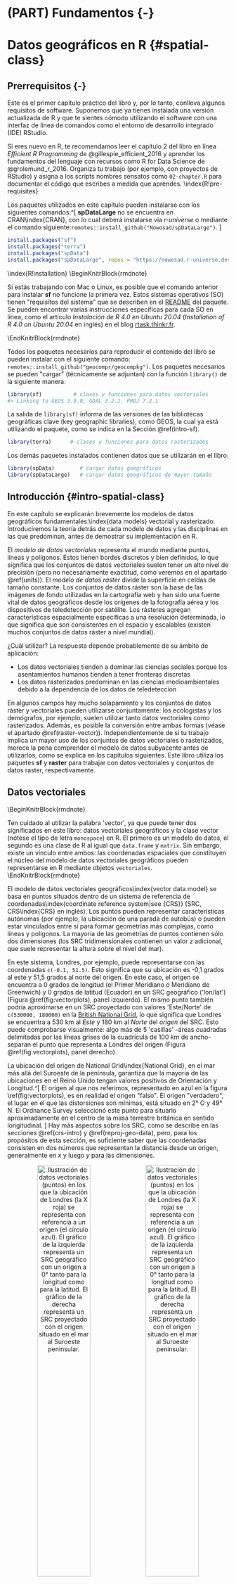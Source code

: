 # (PART) Fundamentos {-}

# Datos geográficos en R {#spatial-class}

## Prerrequisitos {-}

Este es el primer capítulo práctico del libro y, por lo tanto, conlleva algunos requisitos de software. 
Suponemos que ya tienes instalada una versión actualizada de R y que te sientes cómodo utilizando el software con una interfaz de línea de comandos como el entorno de desarrollo integrado (IDE) RStudio.
<!--or VSCode?-->

Si eres nuevo en R, te recomendamos leer el capítulo 2 del libro en línea *Efficient R Programming* de @gillespie_efficient_2016 y aprender los fundamentos del lenguaje con recursos como R for Data Science de @grolemund_r_2016.
Organiza tu trabajo (por ejemplo, con proyectos de RStudio) y asigna a los scripts nombres sensatos como `02-chapter.R` para documentar el código que escribes a medida que aprendes.
\index{R!pre-requisites}

Los paquetes utilizados en este capítulo pueden instalarse con los siguientes comandos:^[
**spDataLarge** no se encuentra en CRAN\index{CRAN}, con lo cual deberá instalarse via *r-universe* o mediante el comando siguiente:`remotes::install_github("Nowosad/spDataLarge")`.
]


```r
install.packages("sf")
install.packages("terra")
install.packages("spData")
install.packages("spDataLarge", repos = "https://nowosad.r-universe.dev")
```

\index{R!installation}
\BeginKnitrBlock{rmdnote}<div class="rmdnote">
Si estás trabajando con Mac o Linux, es posible que el comando anterior para instalar **sf** no funcione la primera vez.
Estos sistemas operativos (SO) tienen "requisitos del sistema" que se describen en el [README](https://github.com/r-spatial/sf) del paquete. 
Se pueden encontrar varias instrucciones específicas para cada SO en línea, como el artículo *Instalación de R 4.0 en Ubuntu 20.04* (*Installation of R 4.0 on Ubuntu 20.04* en inglés) en el blog [rtask.thinkr.fr](https://rtask.thinkr.fr/installation-of-r-4-0-on-ubuntu-20-04-lts-and-tips-for-spatial-packages/).
</div>\EndKnitrBlock{rmdnote}

Todos los paquetes necesarios para reproducir el contenido del libro se pueden instalar con el siguiente comando:
`remotes::install_github("geocompr/geocompkg")`. 
Los paquetes necesarios se pueden "cargar" (técnicamente se adjuntan) con la función `library()` de la siguiente manera:


```r
library(sf)          # clases y funciones para datos vectoriales
#> Linking to GEOS 3.9.0, GDAL 3.2.1, PROJ 7.2.1
```

La salida de `library(sf)` informa de las versiones de las bibliotecas geográficas clave (key geographic libraries), como GEOS, la cual ya está utilizando el paquete, como se indica en la Sección \@ref(intro-sf).


```r
library(terra)      # clases y funciones para datos rasterizados
```

Los demás paquetes instalados contienen datos que se utilizarán en el libro:


```r
library(spData)        # cargar datos geográficos
library(spDataLarge)   # cargar datos geográficos de mayor tamaño
```

## Introducción {#intro-spatial-class}

En este capítulo se explicarán brevemente los modelos de datos geográficos fundamentales:\index{data models} vectorial y rasterizado. 
Introduciremos la teoría detrás de cada modelo de datos y las disciplinas en las que predominan, antes de demostrar su implementación en R.

El *modelo de datos vectoriales* representa el mundo mediante puntos, líneas y polígonos. 
Estos tienen bordes discretos y bien definidos, lo que significa que los conjuntos de datos vectoriales suelen tener un alto nivel de precisión (pero no necesariamente exactitud, como veremos en el apartado \@ref(units)). 
El *modelo de datos ráster* divide la superficie en celdas de tamaño constante. 
Los conjuntos de datos ráster son la base de las imágenes de fondo utilizadas en la cartografía web y han sido una fuente vital de datos geográficos desde los orígenes de la fotografía aérea y los dispositivos de teledetección por satélite. 
Los rásteres agregan características espacialmente específicas a una resolución determinada, lo que significa que son consistentes en el espacio y escalables (existen muchos conjuntos de datos ráster a nivel mundial).

¿Cuál utilizar? 
La respuesta depende probablemente de su ámbito de aplicación:

- Los datos vectoriales tienden a dominar las ciencias sociales porque los asentamientos humanos tienden a tener fronteras discretas
- Los datos rasterizados predominan en las ciencias medioambientales debido a la dependencia de los datos de teledetección

En algunos campos hay mucho solapamiento y los conjuntos de datos ráster y vectoriales pueden utilizarse conjuntamente:
los ecologistas y los demógrafos, por ejemplo, suelen utilizar tanto datos vectoriales como rasterizados. 
Además, es posible la conversión entre ambas formas (véase el apartado \@ref(raster-vector)).
Independientemente de si tu trabajo implica un mayor uso de los conjuntos de datos vectoriales o rasterizados, merece la pena comprender el modelo de datos subyacente antes de utilizarlos, como se explica en los capítulos siguientes. 
Este libro utiliza los paquetes **sf** y **raster** para trabajar con datos vectoriales y conjuntos de datos raster, respectivamente.

## Datos vectoriales

\BeginKnitrBlock{rmdnote}<div class="rmdnote">Ten cuidado al utilizar la palabra 'vector', ya que puede tener dos significados en este libro: 
datos vectoriales geográficos y la clase vector (nótese el tipo de letra `monospace`) en R. 
El primero es un modelo de datos, el segundo es una clase de R al igual que `data.frame` y `matrix`. 
Sin embargo, existe un vínculo entre ambos: las coordenadas espaciales que constituyen el núcleo del modelo de datos vectoriales geográficos pueden representarse en R mediante objetos `vectoriales`.</div>\EndKnitrBlock{rmdnote}

El modelo de datos vectoriales geográficos\index{vector data model} se basa en puntos situados dentro de un sistema de referencia de coordenadas\index{coordinate reference system|see {CRS}} (SRC, CRS\index{CRS} en inglés). 
Los puntos pueden representar características autónomas (por ejemplo, la ubicación de una parada de autobús) o pueden estar vinculados entre sí para formar geometrías más complejas, como líneas y polígonos. 
La mayoría de las geometrías de puntos contienen sólo dos dimensiones (los SRC tridimensionales contienen un valor $z$ adicional, que suele representar la altura sobre el nivel del mar).

En este sistema, Londres, por ejemplo, puede representarse con las coordenadas `c(-0.1, 51.5)`. 
Esto significa que su ubicación es -0,1 grados al este y 51,5 grados al norte del origen. 
En este caso, el origen se encuentra a 0 grados de longitud (el Primer Meridiano o Meridiano de Greenwich) y 0 grados de latitud (Ecuador) en un SRC geográfico ('lon/lat') (Figura \@ref(fig:vectorplots), panel izquierdo). 
El mismo punto también podría aproximarse en un SRC proyectado con valores 'Este/Norte' de `c(530000, 180000)` en la [British National Grid](https://en.wikipedia.org/wiki/Ordnance_Survey_National_Grid), lo que significa que Londres se encuentra a 530 km al *Este* y 180 km al *Norte* del $origen$ del SRC. 
Esto puede comprobarse visualmente: algo más de 5 'casillas' -áreas cuadradas delimitadas por las líneas grises de la cuadrícula de 100 km de ancho- separan el punto que representa a Londres del origen (Figura \@ref(fig:vectorplots), panel derecho).

La ubicación del origen de National Grid\index{National Grid}, en el mar más allá del Suroeste de la península, garantiza que la mayoría de las ubicaciones en el Reino Unido tengan valores positivos de Orientación y Longitud.^[
El origen al que nos referimos, representado en azul en la figura \ref(fig:vectorplots), es en realidad el origen "falso".
El origen "verdadero", el lugar en el que las distorsiones son mínimas, está situado en 2° O y 49° N.
El Ordnance Survey seleccionó este punto para situarlo aproximadamente en el centro de la masa terrestre británica en sentido longitudinal.
]
Hay más aspectos sobre los SRC, como se describe en las secciones \@ref(crs-intro) y \@ref(reproj-geo-data), pero, para los propósitos de esta sección, es suficiente saber que las coordenadas consisten en dos números que representan la distancia desde un origen, generalmente en $x$ y luego $y$ para las dimensiones.




<div class="figure" style="text-align: center">
<img src="figures/vector_lonlat.png" alt="Ilustración de datos vectoriales (puntos) en los que la ubicación de Londres (la X roja) se representa con referencia a un origen (el círculo azul). El gráfico de la izquierda representa un SRC geográfico con un origen a 0° tanto para la longitud como para la latitud. El gráfico de la derecha representa un SRC proyectado con el origen situado en el mar al Suroeste peninsular." width="49%" /><img src="figures/vector_projected.png" alt="Ilustración de datos vectoriales (puntos) en los que la ubicación de Londres (la X roja) se representa con referencia a un origen (el círculo azul). El gráfico de la izquierda representa un SRC geográfico con un origen a 0° tanto para la longitud como para la latitud. El gráfico de la derecha representa un SRC proyectado con el origen situado en el mar al Suroeste peninsular." width="49%" />
<p class="caption">(\#fig:vectorplots)Ilustración de datos vectoriales (puntos) en los que la ubicación de Londres (la X roja) se representa con referencia a un origen (el círculo azul). El gráfico de la izquierda representa un SRC geográfico con un origen a 0° tanto para la longitud como para la latitud. El gráfico de la derecha representa un SRC proyectado con el origen situado en el mar al Suroeste peninsular.</p>
</div>

**sf** es un paquete que proporciona un sistema de clases para datos vectoriales geográficos. 
**sf** no sólo sustituye a **sp**, sino que también proporciona una interfaz de línea de comandos consistente para GEOS\index{GEOS} y GDAL\index{GDAL}, sustituyendo a **rgeos** y **rgdal** (descritos en la Sección \@ref(the-history-of-r-spatial)). 
Esta sección presenta las clases **sf** como preparación para los capítulos siguientes (los capítulos \@ref(geometric-operations y \@ref(read-write) cubren la interfaz de GEOS y GDAL, respectivamente).

### Introducción a Simple Features {#intro-sf}

Simple Features (en ocasiones también llamado Simple feature access (SFA)) es un [estándar abierto](http://portal.opengeospatial.org/files/?artifact_id=25355) desarrollado y respaldado por el Open Geospatial Consortium (OGC), una organización sin ánimo de lucro cuyas actividades volveremos a tratar en un capítulo posterior (en la sección \@ref(file-formats). 
\index{simple features |see {sf}}
Simple Features es un modelo de datos jerárquico que representa una amplia gama de tipos de geometría. 
De los 17 tipos de geometría que soporta la especificación, solo 7 se utilizan en la gran mayoría de las investigaciones geográficas (véase la figura \@ref(fig:sf-ogc)); 
estos tipos de geometría básicos son totalmente compatibles con el paquete de R **sf** [@pebesma_simple_2018].^[
El estándar OGC completo incluye tipos de geometría bastante exóticos, como los tipos "superficie" y "curva", los cuales actualmente tienen una aplicación limitada en las aplicaciones del mundo real.
Los 17 tipos pueden representarse con el paquete **sf**, aunque (a partir del verano de 2018) el trazado solo funciona para el "núcleo 7".
]


<div class="figure" style="text-align: center">
<img src="figures/sf-classes.png" alt="Tipos de Simple Features compatibles con sf." width="60%" />
<p class="caption">(\#fig:sf-ogc)Tipos de Simple Features compatibles con sf.</p>
</div>

**sf** puede representar todos los tipos de geometría vectorial comunes (las clases de datos rasterizados no son soportadas por **sf**): puntos, líneas, polígonos y sus respectivas versiones 'multi' (que agrupan elementos del mismo tipo en una sola función). 
\index{sf}
\index{sf (package)|see {sf}}
**sf** también soporta colecciones geométricas, las cuales pueden contener múltiples tipos de geometrías en un solo objeto. 
**sf** proporciona la misma funcionalidad (y más) que previamente se ofrecía en tres paquetes: **sp** para las clases de datos [@R-sp], **rgdal** para la lectura/escritura de datos a través de una interfaz para GDAL y PROJ [@R-rgdal] y **rgeos** para las operaciones espaciales a través de una interfaz para GEOS [@R-rgeos].
Para reiterar el mensaje del capítulo 1, los paquetes geográficos de R tienen una larga historia de interfaces con librerías de bajo nivel, y **sf** mantiene esta tradición con una interfaz unificada con versiones recientes de la librería GEOS para operaciones geométricas, la librería GDAL para leer y escribir archivos de datos geográficos, y la librería PROJ para representar y transformar sistemas de referencia de coordenadas proyectadas. 
Este es un logro notable que reduce el espacio necesario para 'cambiar de contexto' entre diferentes paquetes y permite el acceso a librerías geográficas de alto rendimiento. 
La documentación sobre **sf** puede encontrarse en su sitio web y en 6 'viñetas', que pueden cargarse de la siguiente manera:


```r
vignette(package = "sf") # ver qué viñetas están disponibles
vignette("sf1")          # introducción al paquete
```



Como se explica en la primera viñeta, los objetos 'Simple Feature' en R se almacenan en un marco de datos, con los datos geográficos ocupando una columna especial, normalmente llamada 'geom' o 'geometry'. 
Utilizaremos el conjunto de datos `world` proporcionado por el paquete **spData**, cargado al principio de este capítulo (véase [nowosad.github.io/spData](https://nowosad.github.io/spData/) para ver una lista de conjuntos de datos cargados por el paquete). 
`world` es un objeto espacial que contiene columnas espaciales y atributos, cuyos nombres son devueltos por la función `names()` (la última columna contiene la información geográfica):


```r
names(world)
#>  [1] "iso_a2"    "name_long" "continent" "region_un" "subregion" "type"     
#>  [7] "area_km2"  "pop"       "lifeExp"   "gdpPercap" "geom"
```

El contenido de la columna `geom` proporciona a los objetos `sf` sus poderes espaciales: `world$geom` es una '[columna lista](https://jennybc.github.io/purrr-tutorial/ls13_list-columns.html)' que contiene todas las coordenadas de los polígonos de cada uno de los países. 
\index{list column}
El paquete **sf** proporciona un método `plot()` para visualizar los datos geográficos: 
el siguiente comando crea la Figura \@ref(fig:world-all).


```r
plot(world)
```

<div class="figure" style="text-align: center">
<img src="02-datos-espaciales_files/figure-html/world-all-1.png" alt="Un gráfico espacial del mundo utilizando el paquete sf, con un panel por cada atributo del conjunto de datos." width="100%" />
<p class="caption">(\#fig:world-all)Un gráfico espacial del mundo utilizando el paquete sf, con un panel por cada atributo del conjunto de datos.</p>
</div>

Observa que en lugar de crear un único mapa, como harían la mayoría de los programas SIG, el comando `plot()` ha creado múltiples mapas, uno para cada variable en los conjuntos de datos de `world`. 
Este procedimiento puede ser útil para explorar la distribución espacial de diferentes variables y se trata más adelante, en la sección \@ref(basic-map).

Poder tratar los objetos espaciales como marcos de datos ordinarios pero con poderes espaciales tiene muchas ventajas, especialmente si ya estás acostumbrado a trabajar con marcos de datos. 
La función `summary()`, por ejemplo, proporciona una útil visión general de las variables dentro del objeto `world`.


```r
summary(world["lifeExp"])
#>     lifeExp                geom    
#>  Min.   :50.6   MULTIPOLYGON :177  
#>  1st Qu.:65.0   epsg:4326    :  0  
#>  Median :72.9   +proj=long...:  0  
#>  Mean   :70.9                      
#>  3rd Qu.:76.8                      
#>  Max.   :83.6                      
#>  NA's   :10
```

Aunque sólo hemos seleccionado una variable para el comando `summary`, éste también emite un informe sobre la geometría.
Esto demuestra el comportamiento "pegajoso" de las columnas con geometrías de los objetos **sf**, lo que significa que los datos geométricos se mantienen a menos que el usuario las elimine deliberadamente, como veremos en la sección \@ref(vector-attribute-manipulation). 
El resultado proporciona un rápido resumen de los datos espaciales y no espaciales contenidos en `world`: la media de la esperanza de vida es de 71 años (oscilando entre menos de 51 y más de 83 años, con una mediana de 73 años) en todos los países.

\BeginKnitrBlock{rmdnote}<div class="rmdnote">
La palabra `MULTIPOLYGON` (Multipolígono en español) en el resultado del sumario anterior se refiere al tipo de geometría de las figuras (países) en el objeto `world`. 
Esta representación es necesaria para países con islas como Indonesia y Grecia. 
Otros tipos de geometría se describen en el apartado \@ref(geometry).</div>\EndKnitrBlock{rmdnote}

Merece la pena profundizar en el comportamiento y el contenido básicos de este objeto Simple feature, que puede considerarse útilmente como un 'marco de datos espaciales' ('Spatial data frame' en inglés).

Los objetos `sf` son fáciles de subdividir. 
El código siguiente muestra sus dos primeras filas y tres columnas. 
El resultado muestra dos diferencias importantes en comparación con un `data.frame` normal: la inclusión de datos geográficos adicionales (`tipo de geometría`, `dimensión`, `bbox` e información SRC - `epsg (SRID)`, `proj4string`), y la presencia de una columna de `geometría`, aquí denominada `geom`:


```r
world_mini = world[1:2, 1:3]
world_mini
#> Simple feature collection with 2 features and 3 fields
#> Geometry type: MULTIPOLYGON
#> Dimension:     XY
#> Bounding box:  xmin: -180 ymin: -18.3 xmax: 180 ymax: -0.95
#> Geodetic CRS:  WGS 84
#> # A tibble: 2 × 4
#>   iso_a2 name_long continent                                                geom
#>   <chr>  <chr>     <chr>                                      <MULTIPOLYGON [°]>
#> 1 FJ     Fiji      Oceania   (((-180 -16.6, -180 -16.5, -180 -16, -180 -16.1, -…
#> 2 TZ     Tanzania  Africa    (((33.9 -0.95, 31.9 -1.03, 30.8 -1.01, 30.4 -1.13,…
```

Todo esto puede parecer bastante complejo, especialmente para un sistema de clases que se supone que es sencillo. 
Sin embargo, hay buenas razones para organizar las cosas de esta manera y utilizar **sf**.

Antes de describir cada tipo de geometría que permite el paquete **sf**, vale la pena dar un paso atrás para entender los bloques de construcción de los objetos `sf`. 
La sección \@ref(sf) muestra cómo los objetos Simple features son marcos de datos, con columnas especiales de geometría.
Estas columnas espaciales suelen llamarse `geom` o `geometry`: `world$geom` se refiere al elemento espacial del objeto `world` descrito previamente. 
Estas columnas de geometría son 'columnas lista' de la clase sfc (véase el apartado \@ref(sfc)). 
A su vez, los objetos `sfc` (Simple Feature geometry list-Column) se componen de uno o varios objetos de la clase `sfg` (Simple Feature Geometries): geometrías simples que se describen en la sección \@ref(sfg).
\index{sf!sfc}
\index{simple feature columns|see {sf!sfc}}

Para entender cómo funcionan los componentes espaciales de simple features, es vital entender las geometrías simples (sfg). 
Por este motivo, en el apartado \@ref(geometry) se tratan todos los tipos de `sfg` actualmente admitidos, antes de pasar a describir cómo pueden representarse en R a partir de objetos `sfg`, los cuales constituyen las bases de los objetos `sfc` y, eventualmente, la totalidad de los objetos `sf`.

\BeginKnitrBlock{rmdnote}<div class="rmdnote">
El fragmento de código anterior utiliza `=` para crear un nuevo objeto llamado `world_mini` en el comando `world_mini = world[1:2, 1:3]`. 
Esto se llama asignación. 
Un comando equivalente para obtener el mismo resultado es `world_mini <- world[1:2, 1:3]`. 
Aunque la 'flecha' es más comúnmente usada, usamos el símbolo `=` porque es ligeramente más rápido de escribir y más fácil de enseñar debido a la compatibilidad con otros lenguajes comúnmente usados como Python y JavaScript. 
Cuál usar es en gran medida una cuestión de preferencia, siempre y cuando seas consistente (paquetes como **styler** pueden ser usados para cambiar el estilo).</div>\EndKnitrBlock{rmdnote}

### ¿Por qué Simple Features?

Simple features es un modelo de datos ampliamente aceptado que subyace en las estructuras de datos de muchas aplicaciones SIG, incluyendo QGIS\index{QGIS} y PostGIS\index{PostGIS}. 
Una de las principales ventajas es que el uso del modelo de datos garantiza la transferencia de tu trabajo a otras configuraciones, por ejemplo, importar desde y exportar hacia otras bases de datos espaciales.
\index{sf!why simple features}

Una pregunta más específica desde la perspectiva de R es "¿por qué utilizar el paquete **sf** cuando **sp** ya está probado y comprobado?" Hay muchas razones (relacionadas con las ventajas del modelo Simple features):

- Lectura y escritura rápida de datos
- Mejora del rendimiento de los gráficos
- Los objetos **sf** pueden ser tratados como marcos de datos en la mayoría de las operaciones
- Las funciones **sf** pueden combinarse mediante el operador `%>%` y funcionan bien con la colección [tidyverse](http://tidyverse.org/) de paquetes R\index{tidyverse}
- Los nombres de las funciones **sf** son relativamente coherentes e intuitivos (todos comienzan por `st_`)


Debido a estas ventajas, algunos paquetes espaciales (como **tmap**, **mapview** y **tidycensus**) han añadido compatibilidades con **sf**. 
Sin embargo, la mayoría de los paquetes tardarán muchos años en hacer la transición y algunos nunca la harán.
Afortunadamente, éstos aún pueden seguir utilizándose en un flujo de trabajo basado en objetos `sf`, convirtiéndolos a la clase `Spatial` utilizada en **sp**:


```r
library(sp)
world_sp = as(world, Class = "Spatial")
# sp functions ...
```

Los objetos espaciales pueden volver a convertirse en `sf` de la misma manera o con `st_as_sf()`:


```r
world_sf = st_as_sf(world_sp)
```

### Elaboración de un mapa básico {#basic-map}

Los mapas básicos pueden crearse en **sf** con `plot()`. 
Por defecto, esto crea un gráfico compuesto de varios paneles (como `spplot()` de **sp**), un sub-gráfico para cada variable del objeto, como se ilustra en el panel de la izquierda en la Figura \@ref(fig:sfplot). 
Se produce una leyenda o "clave" con una paleta de colores continua si el objeto que se va a trazar tiene una sola variable (véase el panel de la derecha). 
Los colores también pueden establecerse con `col =`, aunque esto no creará una paleta continua ni una leyenda.
\index{map making!basic}


```r

plot(world[3:6])
plot(world["pop"])
```

<div class="figure" style="text-align: center">
<img src="02-datos-espaciales_files/figure-html/sfplot-1.png" alt="Gráficos con sf, con múltiples variables (izquierda) y con una única variable (derecha)." width="49%" /><img src="02-datos-espaciales_files/figure-html/sfplot-2.png" alt="Gráficos con sf, con múltiples variables (izquierda) y con una única variable (derecha)." width="49%" />
<p class="caption">(\#fig:sfplot)Gráficos con sf, con múltiples variables (izquierda) y con una única variable (derecha).</p>
</div>

Los gráficos se añaden como capas a las imágenes existentes estableciendo `add = TRUE`.^[
`plot()` aplicado a los objetos **sf** usa `sf:::plot.sf()` en segundo plano.
`plot()` es un método genérico que se comporta de manera diferente dependiendo de la clase de objeto que se está representando. 
] 
Para demostrar esto, y para proporcionar una muestra del contenido cubierto en los capítulos \@ref(attr) y \@ref(spatial-operations) sobre las operaciones de atributos y datos espaciales, el siguiente fragmento de código combina países de Asia:


```r
world_asia = world[world$continent == "Asia", ]
asia = st_union(world_asia)
```

Ahora podemos representar el continente asiático sobre un mapa del mundo. 
Ten en cuenta que el primer gráfico sólo debe tener una variable para que `add = TRUE` funcione. 
Si el primer gráfico tiene una leyenda, debe usarse `reset = FALSE` (el resultado no se muestra):


```r
plot(world["pop"], reset = FALSE)
plot(asia, add = TRUE, col = "red")
```

Añadir capas de esta manera puede servir para verificar la correspondencia geográfica entre capas: la función `plot()` es rápida de ejecutar y requiere pocas líneas de código, pero no crea mapas interactivos con una amplia gama de opciones. 
Para la creación de mapas más avanzados, recomendamos utilizar paquetes de visualización dedicados a ello, como **tmap** (véase el capítulo \@ref(adv-map)).

### Argumentos básicos de plot() {#base-args}

Hay varias formas de modificar los mapas con el método `plot()` de **sf**. 
Dado que **sf** amplía los métodos de representación gráfica básicos de R, los argumentos de `plot()` como `main =` (que especifica el título del mapa) funcionan con los objetos `sf` (véase `?graphics::plot` y `?par`).^[
Nota: Varios argumentos del gráfico son ignorados en los mapas de facetas cuando se representa más de una columna `sf`.
]
\index{base plot|see {map making}}
\index{map making!base plotting}

La figura \@ref(fig:contpop) ilustra esta flexibilidad superponiendo círculos, cuyos diámetros (fijados con `cex =`) representan las poblaciones de los países, en un mapa del mundo. 
Se puede crear una versión no proyectada de esta figura con los siguientes comandos (véanse los ejercicios al final de este capítulo y el script [`02-contplot.R`](https://github.com/Robinlovelace/geocompr/blob/main/code/02-contpop.R) para reproducir la Figura \@ref(fig:contpop)):


```r
plot(world["continent"], reset = FALSE)
cex = sqrt(world$pop) / 10000
world_cents = st_centroid(world, of_largest = TRUE)
plot(st_geometry(world_cents), add = TRUE, cex = cex)
```

<div class="figure" style="text-align: center">
<img src="02-datos-espaciales_files/figure-html/contpop-1.png" alt="Continentes por países (representados por colores) y poblaciones de 2015 (representadas por círculos, con área proporcional a su población)." width="100%" />
<p class="caption">(\#fig:contpop)Continentes por países (representados por colores) y poblaciones de 2015 (representadas por círculos, con área proporcional a su población).</p>
</div>

El código anterior utiliza la función `st_centroid()` para convertir un tipo de geometría (polígonos) en otra (puntos) (véase el capítulo \@ref(geometric-operations)), cuya estética se modifica mediante el argumento `cex`.
\index{bounding box}

El método de graficación de **sf** también tiene argumentos específicos para los datos geográficos. `expandBB`, por ejemplo, puede usarse para representar un objeto sf en su contexto: 
toma un vector numérico de longitud cuatro que expande el contorno del gráfico relativo a cero en el siguiente orden: abajo, izquierda, arriba, derecha. 
Esto se utiliza para dibujar India en el contexto de sus gigantescos vecinos asiáticos, con énfasis en China al este, en el siguiente fragmento de código, que genera la Figura \@ref(fig:china) (véanse los ejercicios más adelante sobre la adición de texto a los gráficos):


```r
india = world[world$name_long == "India", ]
plot(st_geometry(india), expandBB = c(0, 0.2, 0.1, 1), col = "gray", lwd = 3)
plot(world_asia[0], add = TRUE)
```

<div class="figure" style="text-align: center">
<img src="02-datos-espaciales_files/figure-html/china-1.png" alt="India en su contexto, mostrando el resultado del argumento expandBB." width="50%" />
<p class="caption">(\#fig:china)India en su contexto, mostrando el resultado del argumento expandBB.</p>
</div>

Nótese el uso de `[0]` para mantener sólo la columna de geometría y `lwd` para enfatizar India. 
Véase la sección \@ref(other-mapping-packages) para otras técnicas de visualización para representar distintos tipos de geometrías, el tema de la siguiente sección.

### Tipos de geometrías {#geometry}

Las geometrías son los componentes básicos de Simple features. 
Simple features en R pueden adoptar uno de los 17 tipos de geometría compatibles con el paquete **sf**. 
\index{geometry types|see {sf!geometry types}}
\index{sf!geometry types}
En este capítulo nos centraremos en los siete tipos más utilizados: `PUNTO`, `LÍNEA`, `POLÍGONO`, `MULTIPUNTO`, `MULTILÍNEA`, `MULTIPOLÍGONO` y `COLECCIÓN GEOMÉTRICA`. 
Encontrarás la lista completa de tipos disponibles en el [manual de PostGIS](http://postgis.net/docs/using_postgis_dbmanagement.html).

Por lo general, la codificación estándar para Simple features es la binaria conocida (well-known binary en inglés (WKB)) o el texto conocido (well-known text en inglés (WKT)). 
\index{well-known text}
\index{WKT|see {well-known text}}
\index{well-known binary}
Las representaciones de WKB suelen ser cadenas hexadecimales fácilmente legibles para los ordenadores. 
Por ello, los SIG y las bases de datos espaciales utilizan WKB para transferir y almacenar objetos geométricos. 
WKT, por otra parte, es una descripción de texto legible para el ser humano de Simple features. 
Ambos formatos son intercambiables, y si debemos presentar uno, naturalmente elegiremos la representación WKT.

Las bases de cada tipo de geometría son los puntos. 
Un punto es simplemente una coordenada en el espacio 2D, 3D o 4D (véase `vignette("sf1")` para más información) así como (véase el panel izquierdo de la figura \@ref(fig:sfcs)):
\index{sf!point}

- `POINT (5 2)`

\index{sf!linestring}
Una cadena de líneas es una secuencia de puntos con una línea recta que los une, por ejemplo (véase el panel central de la figura \@ref(fig:sfcs)):

- `LINESTRING (1 5, 4 4, 4 1, 2 2, 3 2)`

Un polígono es una secuencia de puntos que forman un anillo cerrado y sin intersecciones. 
Cerrado significa que el primer y el último punto de un polígono tienen las mismas coordenadas (véase el panel derecho de la figura \@ref(fig:sfcs)).[
Por definición, un polígono tiene un límite exterior (anillo exterior) y puede tener cero o más límites interiores (anillos interiores), también conocidos como agujeros.
Un polígono con agujeros serían, por ejemplo, `POLYGON ((1 5, 2 2, 4 1, 4 4, 1 5), (2 4, 3 4, 3 3, 2 3, 2 4))`
]
\index{sf!hole}

- Polígono cerrado: `POLYGON ((1 5, 2 2, 4 1, 4 4, 1 5))`

<div class="figure" style="text-align: center">
<img src="02-datos-espaciales_files/figure-html/sfcs-1.png" alt="Ilustración de geometrías de puntos, líneas y polígonos." width="100%" />
<p class="caption">(\#fig:sfcs)Ilustración de geometrías de puntos, líneas y polígonos.</p>
</div>



Hasta ahora hemos creado geometrías con una sola entidad geométrica por objeto. 
Sin embargo, **sf** también permite la existencia de múltiples geometrías dentro de un único elemento (de ahí el término "colección de geometrías") utilizando la versión "multi" de cada tipo de geometría:
\index{sf!multi features}

- Multipunto: `MULTIPOINT (5 2, 1 3, 3 4, 3 2)`
- Multilínea: `MULTILINESTRING ((1 5, 4 4, 4 1, 2 2, 3 2), (1 2, 2 4))`
- Multipolígono: `MULTIPOLYGON (((1 5, 2 2, 4 1, 4 4, 1 5), (0 2, 1 2, 1 3, 0 3, 0 2)))`

<div class="figure" style="text-align: center">
<img src="02-datos-espaciales_files/figure-html/multis-1.png" alt="Illustration of multi* geometries." width="100%" />
<p class="caption">(\#fig:multis)Illustration of multi* geometries.</p>
</div>

Por último, una colección de geometrías puede contener cualquier combinación de geometrías, incluidos (multi)puntos y cadenas de líneas (véase la figura \@ref(fig:geomcollection)):
\index{sf!geometry collection}

- Colección de geometrías: `GEOMETRYCOLLECTION (MULTIPOINT (5 2, 1 3, 3 4, 3 2), LINESTRING (1 5, 4 4, 4 1, 2 2, 3 2))`

<div class="figure" style="text-align: center">
<img src="02-datos-espaciales_files/figure-html/geomcollection-1.png" alt="Ilustración de una colección de geometrías." width="33%" />
<p class="caption">(\#fig:geomcollection)Ilustración de una colección de geometrías.</p>
</div>

### Geometrías de Simple features (sfg) {#sfg}

La clase `sfg` (Simple feature geometry en inglés) representa los diferentes tipos de geometrías de Simple features en R: punto, línea, polígono (y sus equivalentes 'multi', como multipuntos) o colección de geometrías.
\index{simple feature geometries|see {sf!sfg}}

Por lo general, te ahorras la tediosa tarea de crear geometrías por tu cuenta, ya que puedes simplemente importar un archivo espacial ya existente. 
Sin embargo, existe un conjunto de funciones para crear objetos `sfg` desde cero si es necesario. 
Los nombres de estas funciones son sencillos y coherentes, ya que todas comienzan con el prefijo `st_` y terminan con el nombre del tipo de geometría en minúsculas:


- Punto: `st_point()`
- Línea: `st_linestring()`
- Polígono: `st_polygon()`
- Multipunto: `st_multipoint()`
- Multilínea: `st_multilinestring()`
- Multipolígono: `st_multipolygon()`
- Colección geométrica: `st_geometrycollection()`

Los objetos `sfg` pueden crearse a partir de tres tipos de datos básicos de R:

1. Un vector numérico: un solo punto
2. Una matriz: un conjunto de puntos, donde cada fila representa un punto, un multipunto o una línea
3. Una lista: una colección de objetos como matrices, multilíneas o colecciones de geometrías

La función `st_point()` crea puntos únicos a partir de vectores numéricos:


```r
st_point(c(5, 2))                 # XY point
#> POINT (5 2)
st_point(c(5, 2, 3))              # XYZ point
#> POINT Z (5 2 3)
st_point(c(5, 2, 1), dim = "XYM") # XYM point
#> POINT M (5 2 1)
st_point(c(5, 2, 3, 1))           # XYZM point
#> POINT ZM (5 2 3 1)
```

Los resultados muestran que los tipos de punto XY (coordenadas 2D), XYZ (coordenadas 3D) y XYZM (3D con una variable adicional, normalmente la precisión de la medición) se crean a partir de vectores de longitud 2, 3 y 4, respectivamente.
El tipo XYM debe especificarse mediante el argumento `dim` (que es la abreviatura de dimensión).

Por el contrario, utiliza matrices en el caso de los objetos multipunto (`st_multipoint()`) y en líneas (`st_linestring()`):


```r
# la función rbind simplifica la creación de matrices
## MULTIPUNTO
multipoint_matrix = rbind(c(5, 2), c(1, 3), c(3, 4), c(3, 2))
st_multipoint(multipoint_matrix)
#> MULTIPOINT ((5 2), (1 3), (3 4), (3 2))
## LÍNEA
linestring_matrix = rbind(c(1, 5), c(4, 4), c(4, 1), c(2, 2), c(3, 2))
st_linestring(linestring_matrix)
#> LINESTRING (1 5, 4 4, 4 1, 2 2, 3 2)
```

Por último, utiliza listas para la creación de multilíneas, (multi)polígonos y colecciones de geometrías:


```r
## POLÍGONO
polygon_list = list(rbind(c(1, 5), c(2, 2), c(4, 1), c(4, 4), c(1, 5)))
st_polygon(polygon_list)
#> POLYGON ((1 5, 2 2, 4 1, 4 4, 1 5))
```


```r
## POLÍGONO no cerrado
polygon_border = rbind(c(1, 5), c(2, 2), c(4, 1), c(4, 4), c(1, 5))
polygon_hole = rbind(c(2, 4), c(3, 4), c(3, 3), c(2, 3), c(2, 4))
polygon_with_hole_list = list(polygon_border, polygon_hole)
st_polygon(polygon_with_hole_list)
#> POLYGON ((1 5, 2 2, 4 1, 4 4, 1 5), (2 4, 3 4, 3 3, 2 3, 2 4))
```


```r
## MULTILÍNEA
multilinestring_list = list(rbind(c(1, 5), c(4, 4), c(4, 1), c(2, 2), c(3, 2)), 
                            rbind(c(1, 2), c(2, 4)))
st_multilinestring((multilinestring_list))
#> MULTILINESTRING ((1 5, 4 4, 4 1, 2 2, 3 2), (1 2, 2 4))
```


```r
## MULTIPOLÍGONO
multipolygon_list = list(list(rbind(c(1, 5), c(2, 2), c(4, 1), c(4, 4), c(1, 5))),
                         list(rbind(c(0, 2), c(1, 2), c(1, 3), c(0, 3), c(0, 2))))
st_multipolygon(multipolygon_list)
#> MULTIPOLYGON (((1 5, 2 2, 4 1, 4 4, 1 5)), ((0 2, 1 2, 1 3, 0 3, 0 2)))
```


```r
## COLECCIÓN GEOMÉTRICA
gemetrycollection_list = list(st_multipoint(multipoint_matrix),
                              st_linestring(linestring_matrix))
st_geometrycollection(gemetrycollection_list)
#> GEOMETRYCOLLECTION (MULTIPOINT (5 2, 1 3, 3 4, 3 2),
#>   LINESTRING (1 5, 4 4, 4 1, 2 2, 3 2))
```

### Columnas de simple features (sfc) {#sfc}

Un objeto `sfg` contiene una sola geometría de Simple feature. 
Una columna de simple feature (Simple feature column en inglés (`sfc`)) es una lista de objetos `sfg`, que además puede contener información sobre el sistema de referencia de coordenadas en uso. 
Por ejemplo, para combinar dos objetos simple feature en un objeto con dos elementos, podemos utilizar la función `st_sfc()`. 
\index{sf!simple feature columns (sfc)}
Esto es importante puesto que `sfc` representa la columna de geometría en los marcos de datos **sf**:


```r
# PUNTO sfc 
point1 = st_point(c(5, 2))
point2 = st_point(c(1, 3))
points_sfc = st_sfc(point1, point2)
points_sfc
#> Geometry set for 2 features 
#> Geometry type: POINT
#> Dimension:     XY
#> Bounding box:  xmin: 1 ymin: 2 xmax: 5 ymax: 3
#> CRS:           NA
#> POINT (5 2)
#> POINT (1 3)
```

En la mayoría de los casos, un objeto `sfc` contiene objetos del mismo tipo de geometría. 
Por lo tanto, cuando convirtamos objetos `sfg` de tipo polígono en una columna de `sfg`, acabaríamos también con un objeto `sfc` de tipo polígono, lo cual puede verificarse con `st_geometry_type()`. 
Igualmente, una columna de geometría de multilíneas resultaría en un objeto `sfc` de tipo multilíneas:


```r
# POLÍGONO sfc 
polygon_list1 = list(rbind(c(1, 5), c(2, 2), c(4, 1), c(4, 4), c(1, 5)))
polygon1 = st_polygon(polygon_list1)
polygon_list2 = list(rbind(c(0, 2), c(1, 2), c(1, 3), c(0, 3), c(0, 2)))
polygon2 = st_polygon(polygon_list2)
polygon_sfc = st_sfc(polygon1, polygon2)
st_geometry_type(polygon_sfc)
#> [1] POLYGON POLYGON
#> 18 Levels: GEOMETRY POINT LINESTRING POLYGON MULTIPOINT ... TRIANGLE
```


```r
# MULTILÍNEA sfc 
multilinestring_list1 = list(rbind(c(1, 5), c(4, 4), c(4, 1), c(2, 2), c(3, 2)), 
                            rbind(c(1, 2), c(2, 4)))
multilinestring1 = st_multilinestring((multilinestring_list1))
multilinestring_list2 = list(rbind(c(2, 9), c(7, 9), c(5, 6), c(4, 7), c(2, 7)), 
                            rbind(c(1, 7), c(3, 8)))
multilinestring2 = st_multilinestring((multilinestring_list2))
multilinestring_sfc = st_sfc(multilinestring1, multilinestring2)
st_geometry_type(multilinestring_sfc)
#> [1] MULTILINESTRING MULTILINESTRING
#> 18 Levels: GEOMETRY POINT LINESTRING POLYGON MULTIPOINT ... TRIANGLE
```

También es posible crear un objeto `sfc` a partir de objetos `sfg` con diferentes tipos de geometrías:


```r
# GEOMETRÍA sfc 
point_multilinestring_sfc = st_sfc(point1, multilinestring1)
st_geometry_type(point_multilinestring_sfc)
#> [1] POINT           MULTILINESTRING
#> 18 Levels: GEOMETRY POINT LINESTRING POLYGON MULTIPOINT ... TRIANGLE
```

Como se ha mencionado anteriormente, los objetos `sfc` pueden almacenar adicionalmente información sobre los sistemas de referencia de coordenadas (SRC). 
Para especificar un determinado SRC, podemos utilizar los atributos `epsg (SRID)` o `proj4string` de un objeto `sfc`. 
El valor por defecto de `epsg (SRID)` y `proj4string` es `NA` (No disponible o *Not Available* en inglés), como se puede comprobar con `st_crs()`:


```r
st_crs(points_sfc)
#> Coordinate Reference System: NA
```

Todas las geometrías de un objeto `sfc` deben tener el mismo SRC. 
Podemos añadir el sistema de referencia de coordenadas como argumento `crs` de `st_sfc()`. 
Este argumento acepta un número entero con el código `epsg` como `4326`, el cual añade automáticamente el ‘proj4string’ (véase la sección \@ref(crs-intro)):


```r
# definición EPSG 
points_sfc_wgs = st_sfc(point1, point2, crs = 4326)
st_crs(points_sfc_wgs)
#> Coordinate Reference System:
#>   User input: EPSG:4326 
#>   wkt:
#> GEOGCRS["WGS 84",
#>     DATUM["World Geodetic System 1984",
#>         ELLIPSOID["WGS 84",6378137,298.257223563,
#>             LENGTHUNIT["metre",1]]],
#>     PRIMEM["Greenwich",0,
#>         ANGLEUNIT["degree",0.0174532925199433]],
#>     CS[ellipsoidal,2],
#>         AXIS["geodetic latitude (Lat)",north,
#>             ORDER[1],
#>             ANGLEUNIT["degree",0.0174532925199433]],
#>         AXIS["geodetic longitude (Lon)",east,
#>             ORDER[2],
#>             ANGLEUNIT["degree",0.0174532925199433]],
#>     USAGE[
#>         SCOPE["Horizontal component of 3D system."],
#>         AREA["World."],
#>         BBOX[-90,-180,90,180]],
#>     ID["EPSG",4326]]
```

También acepta un proj4string sin procesar (el resultado no se muestra):


```r
# definición PROJ4STRING 
st_sfc(point1, point2, crs = "+proj=longlat +datum=WGS84 +no_defs")
```

\BeginKnitrBlock{rmdnote}<div class="rmdnote">A veces `st_crs()` devolverá un `proj4string` pero no un código `epsg`. 
Esto se debe a que no existe un método general para convertir de `proj4string` a `epsg` (véase el capítulo \@ref(reproj-geo-data)).</div>\EndKnitrBlock{rmdnote}

### La clase sf {#sf}

Los apartados  \@ref(geometry) a \@ref(sfc) tratan de objetos puramente geométricos, 'sf geometry' y 'sf column' respectivamente. 
Estos son bloques de construcción geográficos de datos vectoriales geográficos representados como simple features. 
El último bloque de construcción son los atributos no geográficos, los cuales representan el nombre de la función u otros atributos como los valores medidos, los grupos y otras cosas.
\index{sf!class}

Para ilustrar los atributos, representaremos una temperatura de 25°C en Londres el 21 de junio de 2017. 
Este ejemplo contiene una geometría (las coordenadas), y tres atributos con tres clases diferentes (nombre del lugar, temperatura y fecha).^[
Otros atributos pueden incluir una categoría de localidad (ciudad o pueblo), o una observación si la medición se realizó con una estación automática.
]
Los objetos de clase `sf` representan esos datos combinando los atributos (`data.frame`) con la columna de geometrías simple (`sfc`). 
Éstos son creados con `st_sf()` como se ilustra a continuación, lo cual crea el ejemplo de Londres descrito anteriormente:


```r
lnd_point = st_point(c(0.1, 51.5))                 # objeto sfg 
lnd_geom = st_sfc(lnd_point, crs = 4326)           # objeto sfc 
lnd_attrib = data.frame(                           # objeto data.frame 
  name = "London",
  temperature = 25,
  date = as.Date("2017-06-21")
  )
lnd_sf = st_sf(lnd_attrib, geometry = lnd_geom)    # objeto sf 
```

¿Qué ha pasado? En primer lugar, las coordenadas se utilizaron para crear la geometría simple feature (`sfg`). 
En segundo lugar, la geometría se convirtió en una columna de geometrías simple feature (`sfc`), con un SRC. 
En tercer lugar, los atributos se almacenaron en un `data.frame`, que se combinó con el objeto `sfc` con `st_sf()`. 
Esto da como resultado un objeto `sf`, como se demuestra a continuación (se omiten algunos resultados):


```r
lnd_sf
#> Simple feature collection with 1 features and 3 fields
#> ...
#>     name temperature       date         geometry
#> 1 London          25 2017-06-21 POINT (0.1 51.5)
```


```r
class(lnd_sf)
#> [1] "sf"         "data.frame"
```

El resultado muestra que los objetos `sf` tienen en realidad dos clases, `sf` y `data.frame`. 
`sf` son simplemente marcos de datos (tablas cuadradas), pero con atributos espaciales almacenados en una columna con forma de lista, normalmente llamada `geometría`, como se describe en el apartado \@ref(intro-sf). 
Esta dualidad es fundamental para el concepto de simple features: 
la mayoría de las veces, un `sf` puede tratarse y comportarse como un `data.frame`. 
Simple features son, en esencia, marcos de datos con una extensión espacial.



## Datos rasterizados

El modelo de datos espaciales rasterizados representa el mundo con la cuadrícula continua de celdas (a menudo también llamadas píxeles; \@ref(fig:raster-intro-plot):A). 
Este modelo de datos suele referirse a las llamadas cuadrículas regulares, en las que cada celda tiene el mismo tamaño constante, y en este libro nos centraremos únicamente en las cuadrículas regulares. 
Sin embargo, existen otros tipos de cuadrículas, como las cuadrículas rotadas, cizalladas, rectilíneas y curvilíneas (véase el capítulo 1 de @pebesma_spatial_2022 o el capítulo 2 de @tennekes_elegant_2022)).

El modelo de datos ráster suele consistir en una cabecera ráster\index{raster!header}
y una matriz (con filas y columnas) que representa celdas igualmente espaciadas (a menudo también llamadas píxeles; Figura \@ref(fig:raster-intro-plot):A).^[
Dependiendo del formato de archivo, la cabecera forma parte del propio archivo de datos de la imagen, por ejemplo, GeoTIFF, o se almacena en una cabecera adicional o en un archivo mundial, por ejemplo, los formatos de cuadrícula ASCII. 
También existe el formato ráster binario sin cabecera (plano) que debería facilitar la importación en varios programas de software.
]
La cabecera ráster\index{raster!header} define el sistema de referencia de coordenadas, la extensión y el origen. 
\index{raster}
\index{raster data model}
El origen (o punto de partida) suele ser la coordenada de la esquina inferior izquierda de la matriz (el paquete **terra**, sin embargo, utiliza la esquina superior izquierda, por defecto (Figura \@ref(fig:raster-intro-plot):B)).
La cabecera define la extensión mediante el número de columnas, el número de filas y la resolución del tamaño de las celdas.
Por lo tanto, partiendo del origen, podemos acceder fácilmente a cada celda y modificarla utilizando su ID (Figura \@ref(fig:raster-intro-plot):B) o especificando explícitamente las filas y las columnas. 
Esta representación matricial evita almacenar explícitamente las coordenadas de los cuatro puntos de las esquinas (de hecho, sólo almacena una coordenada, el origen) de cada celda, como ocurriría con los polígonos vectoriales rectangulares.
Esto y el álgebra de mapas (apartado \ref(map-algebra)) hacen que el procesamiento de rásters sea mucho más eficiente y rápido que el de datos vectoriales. 
Sin embargo, a diferencia de los datos vectoriales, la celda de una capa ráster sólo puede contener un único valor. El valor puede ser numérico o categórico (Figura \@ref(fig:raster-intro-plot):C).

<div class="figure" style="text-align: center">
<img src="02-datos-espaciales_files/figure-html/raster-intro-plot-1.png" alt="Tipos de datos ráster: (A) IDs de celdas, (B) valores de celdas, (C) un mapa raster coloreado." width="100%" />
<p class="caption">(\#fig:raster-intro-plot)Tipos de datos ráster: (A) IDs de celdas, (B) valores de celdas, (C) un mapa raster coloreado.</p>
</div>

Los mapas ráster suelen representar fenómenos continuos como la elevación, la temperatura, la densidad de población o los datos espectrales (Figura \@ref(fig:raster-intro-plot2)). 
Por supuesto, también podemos representar características discretas, como las clases de suelo o de cobertura del suelo, con la ayuda de un modelo de datos raster (Figura \@ref(fig:raster-intro-plot2)). 
En consecuencia, los límites discretos de estas características se difuminan y, dependiendo de la tarea espacial, podría ser más adecuada una representación vectorial.

<div class="figure" style="text-align: center">
<img src="02-datos-espaciales_files/figure-html/raster-intro-plot2-1.png" alt="Ejemplos de rásters continuos y categóricos." width="100%" />
<p class="caption">(\#fig:raster-intro-plot2)Ejemplos de rásters continuos y categóricos.</p>
</div>

### Paquetes de R para el manejo de datos rasterizados

<!--jn:toDo - update:-->
<!-- one intro paragraph about terra + stars -->
<!-- maybe also add comparison table -->



### Introducción a terra

El paquete **terra** soporta objetos raster en R. 
Proporciona un amplio conjunto de funciones para crear, leer, exportar, manipular y procesar conjuntos de datos raster.
Aparte de la manipulación general de datos ráster, **terra** proporciona muchas funciones de bajo nivel que pueden constituir la base para desarrollar una funcionalidad ráster más avanzada. 
\index{terra (package)|see {terra}}
**terra** también permite trabajar con grandes conjuntos de datos ráster que son demasiado grandes para caber en una memoria principal. 
En este caso, **terra** ofrece la posibilidad de dividir el raster en fragmentos más pequeños, y los procesa iterativamente en lugar de cargar todo el archivo raster en la RAM.

Para ilustrar los conceptos de **terra**, utilizaremos los conjuntos de datos de **spDataLarge**. 
Se trata de unos cuantos objetos ráster y un objeto vectorial que cubren una zona del Parque Nacional de Zion (Utah, EE.UU.). 
Por ejemplo, `srtm.tif` es un modelo digital de elevación de esta zona (para más detalles, véase su documentación con `?srtm`). 
En primer lugar, vamos a crear un objeto `SpatRaster` llamado `my_rast`:


```r
raster_filepath = system.file("raster/srtm.tif", package = "spDataLarge")
my_rast = rast(raster_filepath)
```

Al escribir el nombre del raster en la consola, el resultado será la cabecera del raster (dimensiones, resolución, extensión, SRC) y alguna información adicional (clase, fuente de datos, resumen de los valores del ráster):


```r
my_rast
#> class       : SpatRaster 
#> dimensions  : 457, 465, 1  (nrow, ncol, nlyr)
#> resolution  : 0.000833, 0.000833  (x, y)
#> extent      : -113, -113, 37.1, 37.5  (xmin, xmax, ymin, ymax)
#> coord. ref. : +proj=longlat +datum=WGS84 +no_defs 
#> source      : srtm.tif 
#> name        : srtm 
#> min value   : 1024 
#> max value   : 2892
```

Las funciones dedicadas informan de cada componente: `dim(my_rast)` retorna el número de filas, columnas y capas; `ncell()` el número de celdas (píxeles); `res()` la resolución espacial; `ext()` su extensión espacial; y `crs()` su sistema de referencia de coordenadas (la reproyección raster se trata en la Sección \@ref(reprojecting-raster-geometries)). 
`inMemory()` informa de si los datos raster están almacenados en memoria o en disco.

`help("terra-package")` retorna una lista completa de todas las funciones disponibles de **terra**


### Elaboración de mapas básicos {#basic-map-raster}

Al igual que el paquete **sf**, **terra** también proporciona métodos `plot()` para sus propias clases.
\index{map making!basic raster}


```r
plot(my_rast)
```

<div class="figure" style="text-align: center">
<img src="02-datos-espaciales_files/figure-html/basic-new-raster-plot-1.png" alt="Gráfico raster básico." width="100%" />
<p class="caption">(\#fig:basic-new-raster-plot)Gráfico raster básico.</p>
</div>

Existen otros enfoques para representar datos ráster en R que quedan fuera del alcance de esta sección, por ejemplo:

- paquetes como **tmap** para crear mapas estáticos e interactivos de objetos raster y vectoriales (véase el capítulo \@ref(adv-map))
- funciones, por ejemplo `levelplot()` del paquete **rasterVis**, para crear facetas, una técnica común para visualizar el cambio en el tiempo


### Clases ráster {#raster-classes}

La clase `SpatRaster` representa un objeto raster en **terra**. 
La forma más fácil de crear un objeto raster en R es leer un archivo raster desde el disco o desde un servidor (Sección \@ref(raster-data-1)).
\index{raster!class}


```r
single_raster_file = system.file("raster/srtm.tif", package = "spDataLarge")
single_rast = rast(raster_filepath)
```

El paquete **terra** soporta numerosos controles con la ayuda de la librería GDAL. 
Los rásters de los archivos no suelen ser leídos en su totalidad en la memoria RAM, a excepción de su cabecera y un puntero al propio archivo.

Los rásters también pueden crearse desde cero utilizando la misma función `rast()`. 
Esto se ilustra en el siguiente fragmento de código, que da como resultado un nuevo objeto `SpatRaster`. 
El raster resultante consta de 36 celdas (6 columnas y 6 filas especificadas por `nrows` y `ncols`) centradas alrededor del Primer Meridiano y el Ecuador (ver parámetros `xmin`, `xmax`, `ymin` y `ymax`). 
El SRC por defecto de los objetos ráster es WGS84, pero puede cambiarse con el argumento `crs`. 
Esto significa que la unidad de la resolución está en grados, que fijamos en 0,5 (`resolución`). 
Los valores (`vals`) se asignan a cada celda: 1 a la celda 1, 2 a la celda 2, y así sucesivamente. 
Recuerda: `rast()` rellena las celdas por filas (a diferencia de `matrix()`) empezando por la esquina superior izquierda, lo que significa que la fila superior contiene los valores del 1 al 6, la segunda del 7 al 12, etc.


```r
new_raster = rast(nrows = 6, ncols = 6, resolution = 0.5, 
                  xmin = -1.5, xmax = 1.5, ymin = -1.5, ymax = 1.5,
                  vals = 1:36)
```

Para otras formas de crear objetos ráster, véase `?rast`.

La clase `SpatRaster` también maneja múltiples capas, que suelen corresponder a un único archivo de satélite multiespectral o a una serie temporal de rásters.


```r
multi_raster_file = system.file("raster/landsat.tif", package = "spDataLarge")
multi_rast = rast(multi_raster_file)
```


```r
multi_rast
#> class       : SpatRaster 
#> dimensions  : 1428, 1128, 4  (nrow, ncol, nlyr)
#> resolution  : 30, 30  (x, y)
#> extent      : 301905, 335745, 4111245, 4154085  (xmin, xmax, ymin, ymax)
#> coord. ref. : +proj=utm +zone=12 +datum=WGS84 +units=m +no_defs 
#> source      : landsat.tif 
#> names       : lan_1, lan_2, lan_3, lan_4 
#> min values  :  7550,  6404,  5678,  5252 
#> max values  : 19071, 22051, 25780, 31961
```

`nlyr()` recupera el número de capas almacenadas en un objeto 'SpatRaster':


```r
nlyr(multi_rast)
#> [1] 4
```

<!--jn:toDo-->
<!-- what else can be add here? -->
<!-- pointers? reading from urls? -->
<!-- combining or subseting layers? -->

## Sistemas de referencia de coordenadas {#crs-intro}

\index{CRS!introduction}

Los tipos de datos espaciales vectoriales y ráster comparten conceptos intrínsecos a los datos espaciales. 
Quizás el más fundamental sea el Sistema de Referencia de Coordenadas (SRC), que define cómo se relacionan los elementos espaciales de los datos con la superficie de la Tierra (u otros cuerpos). 
Los SRC son geográficos o proyectados, tal y como se ha introducido al principio de este capítulo (véase la figura \@ref(fig:vectorplots)). 
En esta sección se explicará cada tipo, sentando las bases para la Sección \@ref(reproj-geo-data) sobre transformaciones de SRC.

### Sistemas de coordenadas geográficas

\index{CRS!geographic}
Los sistemas de coordenadas geográficas identifican cualquier ubicación en la superficie de la Tierra mediante dos valores: la longitud y la latitud (véase el panel izquierdo de la figura \@ref(fig:vector-crs) y \@ref(fig:raster-crs)).
La *longitud* es la ubicación en la dirección Este-Oeste en distancia angular desde el plano del Primer Meridiano (también conocido como Meridiano de Greenwich). 
La *latitud* es la distancia angular al Norte o al Sur del plano ecuatorial. 
Por tanto, las distancias en los SRC geográficos no se miden en metros. 
Esto tiene importantes consecuencias, como se demuestra en la sección \@ref(reproj-geo-data).

La superficie de la Tierra en los sistemas de coordenadas geográficas se representa mediante una superficie esférica o elipsoidal. 
Los modelos esféricos suponen que la Tierra es una esfera perfecta de un radio determinado; tienen la ventaja de la simplicidad pero, al mismo tiempo, son inexactos: ¡la Tierra no es una esfera! 
Los modelos elipsoidales se definen mediante dos parámetros: el radio ecuatorial y el radio polar. 
Éstos son adecuados porque la Tierra está comprimida: el radio ecuatorial es unos 11,5 km más largo que el radio polar [@maling_coordinate_1992].^[

El grado de compresión se suele denominar *aplanamiento*, definido en función del radio ecuatorial ($a$) y el radio polar ($b$) de la siguiente manera $f = (a - b) / a$. También se pueden utilizar los términos *elipticidad* y *compresión*.
Debido a que $f$ es un valor bastante pequeño, los modelos de elipsoides digitales utilizan el "aplanamiento inverso" ($rf = 1/f$) para definir la compresión de la Tierra.
Los valores de $a$ y $rf$ en varios modelos elipsoidales pueden verse ejecutando `sf_proj_info(type = "ellps")`.
]

<!--jn:toDo-->
<!-- consider adding a new graphic with ellipsoid (left panel) -->
<!-- and two datums on an ellipsoid (right panel) -->

Los elipsoides forman parte de un componente más amplio de los SRC: el *datum*. 
Éste contiene información sobre el elipsoide que debe utilizarse y la relación precisa entre las coordenadas cartesianas y la ubicación en la superficie de la Tierra. 
<!-- These additional details are stored in the `towgs84` argument of [proj4string](https://proj.org/operations/conversions/latlon.html) notation (see [proj.org/usage/projections.html](https://proj.org/usage/projections.html) for details). -->
<!-- These allow local variations in Earth's surface, for example due to large mountain ranges, to be accounted for in a local CRS. -->

Hay dos tipos de datum: geocéntrico y local. 
En un *dato geocéntrico*, como el `WGS84`, el centro es el centro de gravedad de la Tierra y la precisión de las proyecciones no está optimizada para una ubicación específica.
En un *dato local*, como el `NAD83`, la superficie elipsoidal se desplaza para alinearse con la superficie de un lugar concreto.
<!--jn:toDo-->
<!--expand-->

### Sistemas de referencia de coordenadas proyectadas

<!--jn:toDo-->
<!--reorder the below par-->

\index{CRS!projected}
Los SRC proyectados se basan en coordenadas cartesianas sobre una superficie implícitamente plana (panel derecho de las Figuras \@ref(fig:vector-crs) y \@ref(fig:raster-crs)). 
Tienen un origen, unos ejes x e y y una unidad de medida lineal como los metros.
Todos los SRC proyectados se basan en un SRC geográfico, descrito en la sección anterior, y se apoyan en proyecciones cartográficas para convertir la superficie tridimensional de la Tierra en valores de Este y Norte (x e y) en un SRC proyectado.

Esta transición no puede realizarse sin añadir algunas deformaciones. 
Por tanto, algunas propiedades de la superficie terrestre se distorsionan en este proceso, como el área, la dirección, la distancia y la forma. 
Un sistema de coordenadas proyectado puede conservar sólo una o dos de esas propiedades. 
Las proyecciones suelen denominarse en función de la propiedad que preservan: las de áreas iguales preservan el área, la azimutal preserva la dirección, la equidistante preserva la distancia y la conformal preserva la forma local.

<!--jn:toDo-->
<!--add info about projections trying to minimize all distortions-->

<!--jn:toDo-->
<!--consider adding new figure showing three main projection types-->

Existen tres grupos principales de tipos de proyección: cónica, cilíndrica y planar (azimutal). 
En una proyección cónica, la superficie de la Tierra se proyecta en un cono a lo largo de una única línea de tangencia o de dos líneas de tangencia. 
Las distorsiones se minimizan a lo largo de las líneas de tangencia y aumentan con la distancia desde esas líneas en esta proyección. 
Por lo tanto, es la más adecuada para los mapas de zonas de latitud media. 
Una proyección cilíndrica representa la superficie en un cilindro. 
Esta proyección también puede crearse tocando la superficie de la Tierra a lo largo de una sola línea de tangencia o de dos líneas de tangencia. 
Las proyecciones cilíndricas son las que más se utilizan para cartografiar el mundo en su totalidad. 
Una proyección plana proyecta los datos sobre una superficie plana que toca el globo en un punto o a lo largo de una línea de tangencia. 
Se suele utilizar para cartografiar regiones polares. 
`sf_proj_info(type = "proj")` ofrece una lista de las proyecciones disponibles que admite la librería PROJ.


<div class="figure" style="text-align: center">
<img src="figures/02_vector_crs.png" alt="Ejemplos de sistemas de coordenadas geográficas (WGS 84; izquierda) y proyectadas (NAD83 / zona UTM 12N; derecha) para datos vectoriales." width="100%" />
<p class="caption">(\#fig:vector-crs)Ejemplos de sistemas de coordenadas geográficas (WGS 84; izquierda) y proyectadas (NAD83 / zona UTM 12N; derecha) para datos vectoriales.</p>
</div>

<div class="figure" style="text-align: center">
<img src="figures/02_raster_crs.png" alt="Ejemplos de sistemas de coordenadas geográficas (WGS 84; izquierda) y proyectadas (NAD83 / zona UTM 12N; derecha) para datos rasterizados." width="100%" />
<p class="caption">(\#fig:raster-crs)Ejemplos de sistemas de coordenadas geográficas (WGS 84; izquierda) y proyectadas (NAD83 / zona UTM 12N; derecha) para datos rasterizados.</p>
</div>

### SRC en R {#crs-in-r}

\index{CRS!EPSG}
\index{CRS!WKT2}
\index{CRS!proj4string}
Dos formas recomendables de describir los SRC en R son (a) los identificadores de sistemas de referencia espacial (Spatial Reference System Identifiers en inglés (SRID)) o (b) las definiciones de texto conocidas (`WKT2`). 
Ambos enfoques tienen ventajas y desventajas.

<!--jn:toDo-->
<!-- rephrase the following paragraph from `epsg` into SRID -->
Un código `epsg` suele ser más corto y, por tanto, más fácil de recordar. 
El código también se refiere a un solo sistema de referencia de coordenadas bien definido. 

<!--jn:toDo-->
<!--add WKT2 paragraph-->

<!--jn:toDo-->
<!--add proj4string paragraph-->

<!-- On the other hand, a `proj4string` definition allows you more flexibility when it comes to specifying different parameters such as the projection type, the datum and the ellipsoid.^[ -->
<!-- A complete list of the `proj4string` parameters can be found at https://proj.org. -->
<!-- ]  -->
<!-- This way you can specify many different projections, and modify existing ones. -->
<!-- This also makes the `proj4string` approach more complicated. -->
<!-- `epsg` points to exactly one particular CRS. -->
Los paquetes espaciales de R admiten una amplia gama de SRC y utilizan la biblioteca [PROJ](https://proj.org), establecida desde hace tiempo.
<!--jn:toDo-->
<!--mention websites and the crssuggest package-->
<!-- Other than searching for EPSG codes online, another quick way to find out about available CRSs is via the `rgdal::make_EPSG()` function, which outputs a data frame of available projections. -->
<!-- Before going into more detail, it is worth learning how to view and filter them inside R, as this could save time trawling the internet. -->
<!-- The following code will show available CRSs interactively, allowing you to filter ones of interest (try filtering for the OSGB CRSs for example): -->

<!-- ```{r 02-spatial-data-51, eval=FALSE} -->
<!-- crs_data = rgdal::make_EPSG() -->
<!-- View(crs_data) -->
<!-- ``` -->

En **sf** el SRC de un objeto puede ser recuperado usando `st_crs()`.
Para ello, necesitamos leer un conjunto de datos vectoriales:


```r
vector_filepath = system.file("vector/zion.gpkg", package = "spDataLarge")
new_vector = st_read(vector_filepath)
```

Nuestro nuevo objeto, `new_vector`, es un polígono que representa los límites del Parque Nacional de Zion (`?zion`).


```r
st_crs(new_vector) # get CRS
#> Coordinate Reference System:
#>   User input: UTM Zone 12, Northern Hemisphere 
#>   wkt:
#> BOUNDCRS[
#>     SOURCECRS[
#>         PROJCRS["UTM Zone 12, Northern Hemisphere",
#>             BASEGEOGCRS["GRS 1980(IUGG, 1980)",
#>                 DATUM["unknown",
#>                     ELLIPSOID["GRS80",6378137,298.257222101,
#>                         LENGTHUNIT["metre",1,
#>                             ID["EPSG",9001]]]],
#>                 PRIMEM["Greenwich",0,
#>                     ANGLEUNIT["degree",0.0174532925199433]]],
#>             CONVERSION["UTM zone 12N",
#>                 METHOD["Transverse Mercator",
#>                     ID["EPSG",9807]],
#>                 PARAMETER["Latitude of natural origin",0,
#>                     ANGLEUNIT["degree",0.0174532925199433],
#>                     ID["EPSG",8801]],
#>                 PARAMETER["Longitude of natural origin",-111,
#>                     ANGLEUNIT["degree",0.0174532925199433],
#>                     ID["EPSG",8802]],
#>                 PARAMETER["Scale factor at natural origin",0.9996,
#>                     SCALEUNIT["unity",1],
#>                     ID["EPSG",8805]],
#>                 PARAMETER["False easting",500000,
#>                     LENGTHUNIT["Meter",1],
#>                     ID["EPSG",8806]],
#>                 PARAMETER["False northing",0,
#>                     LENGTHUNIT["Meter",1],
#>                     ID["EPSG",8807]],
#>                 ID["EPSG",16012]],
#>             CS[Cartesian,2],
#>                 AXIS["(E)",east,
#>                     ORDER[1],
#>                     LENGTHUNIT["Meter",1]],
#>                 AXIS["(N)",north,
#>                     ORDER[2],
#>                     LENGTHUNIT["Meter",1]]]],
#>     TARGETCRS[
#>         GEOGCRS["WGS 84",
#>             DATUM["World Geodetic System 1984",
#>                 ELLIPSOID["WGS 84",6378137,298.257223563,
#>                     LENGTHUNIT["metre",1]]],
#>             PRIMEM["Greenwich",0,
#>                 ANGLEUNIT["degree",0.0174532925199433]],
#>             CS[ellipsoidal,2],
#>                 AXIS["latitude",north,
#>                     ORDER[1],
#>                     ANGLEUNIT["degree",0.0174532925199433]],
#>                 AXIS["longitude",east,
#>                     ORDER[2],
#>                     ANGLEUNIT["degree",0.0174532925199433]],
#>             ID["EPSG",4326]]],
#>     ABRIDGEDTRANSFORMATION["Transformation from GRS 1980(IUGG, 1980) to WGS84",
#>         METHOD["Position Vector transformation (geog2D domain)",
#>             ID["EPSG",9606]],
#>         PARAMETER["X-axis translation",0,
#>             ID["EPSG",8605]],
#>         PARAMETER["Y-axis translation",0,
#>             ID["EPSG",8606]],
#>         PARAMETER["Z-axis translation",0,
#>             ID["EPSG",8607]],
#>         PARAMETER["X-axis rotation",0,
#>             ID["EPSG",8608]],
#>         PARAMETER["Y-axis rotation",0,
#>             ID["EPSG",8609]],
#>         PARAMETER["Z-axis rotation",0,
#>             ID["EPSG",8610]],
#>         PARAMETER["Scale difference",1,
#>             ID["EPSG",8611]]]]
```

En los casos en que falta un sistema de referencia de coordenadas (SRC) o se establece un SRC incorrecto, se puede utilizar la función `st_set_crs()`:


```r
new_vector = st_set_crs(new_vector, "EPSG:26912") # set CRS
#> Warning: st_crs<- : replacing crs does not reproject data; use st_transform for
#> that
```

El mensaje de advertencia nos informa de que la función `st_set_crs()` no transforma los datos de un SRC a otro.

La función `crs()` se puede utilizar para acceder a la información del SRC desde un objeto `SpatRaster`: 


```r
crs(my_rast) # get CRS
#> [1] "GEOGCRS[\"WGS 84\",\n    DATUM[\"World Geodetic System 1984\",\n        ELLIPSOID[\"WGS 84\",6378137,298.257223563,\n            LENGTHUNIT[\"metre\",1]]],\n    PRIMEM[\"Greenwich\",0,\n        ANGLEUNIT[\"degree\",0.0174532925199433]],\n    CS[ellipsoidal,2],\n        AXIS[\"geodetic latitude (Lat)\",north,\n            ORDER[1],\n            ANGLEUNIT[\"degree\",0.0174532925199433]],\n        AXIS[\"geodetic longitude (Lon)\",east,\n            ORDER[2],\n            ANGLEUNIT[\"degree\",0.0174532925199433]],\n    ID[\"EPSG\",4326]]"
```

La misma función, `crs()`, se utiliza para establecer un SRC para los objetos raster.


```r
my_rast2 = my_rast
crs(my_rast2) = "EPSG:26912" # set CRS
```

Es importante destacar que las funciones `st_crs()` y `crs()` no alteran los valores de las coordenadas ni las geometrías.
Su función es sólo la de establecer los metadatos sobre el objeto SRC. 
Ampliaremos los SRC y explicaremos cómo proyectar de un SRC a otro en el capítulo \@ref(reproj-geo-data).

## Paquete Units

<!-- https://cran.r-project.org/web/packages/units/vignettes/measurement_units_in_R.html -->

Una característica importante de los SRC es que contienen información sobre las unidades espaciales. 
Está claro que es vital saber si las medidas de una casa están en pies o en metros, y lo mismo ocurre con los mapas. 
Es una buena práctica cartográfica añadir una *barra de escala* o algún otro indicador de distancia en los mapas para demostrar la relación entre las distancias en la página o la pantalla y las distancias sobre el terreno. 
Del mismo modo, es importante especificar formalmente las unidades en las que se miden los datos geométricos o las celdas para proporcionar un contexto, y garantizar que los cálculos posteriores se realicen en contexto.

Una característica novedosa de los datos geométricos en los objetos `sf` es que tienen *soporte nativo* para las unidades.
Esto significa que la distancia, el área y otros cálculos geométricos en **sf** devuelven valores que vienen con un atributo de `unidades`, definido por el paquete **Units** [@pebesma_measurement_2016]. 
Esto es ventajoso, ya que evita la confusión causada por las diferentes unidades (la mayoría de los SRC utilizan metros, algunos utilizan pies) y proporciona información sobre la dimensionalidad. 
Esto se demuestra en el siguiente fragmento de código, que calcula la superficie de Luxemburgo:
\index{units}
\index{sf!units}


```r
luxembourg = world[world$name_long == "Luxembourg", ]
```


```r
st_area(luxembourg) # requiere del paquete s2 en versiones recientes de sf
#> 2.41e+09 [m^2]
```

El resultado está en unidades de metros cuadrados (m^2^), lo que demuestra que el resultado representa un espacio bidimensional. 
Esta información, almacenada como un atributo (que los lectores interesados pueden descubrir con `attributes(st_area(luxembourg))`), puede aportar a cálculos posteriores que utilicen unidades, como la densidad de población (que se mide en personas por unidad de superficie, normalmente por km^2^).
Informar de las unidades evita confusiones. 
Por ejemplo, en el caso de Luxemburgo, si no se especificaran las unidades, se podría suponer erróneamente que se trata de hectáreas. 
Para traducir la enorme cifra a un tamaño más digerible, resulta tentador dividir los resultados por un millón (el número de metros cuadrados en un kilómetro cuadrado):


```r
st_area(luxembourg) / 1000000
#> 2409 [m^2]
```

Sin embargo, el resultado se vuelve a dar incorrectamente como metros cuadrados. 
La solución es establecer las unidades correctas con el paquete **Units**:


```r
units::set_units(st_area(luxembourg), km^2)
#> 2409 [km^2]
```

Las unidades tienen la misma importancia en el caso de los datos ráster. 
Sin embargo, hasta ahora **sf** es el único paquete espacial que soporta unidades, lo que significa que las personas que trabajan con datos ráster deben abordar los cambios en las unidades de análisis (por ejemplo, la conversión de la anchura de los píxeles de unidades imperiales a decimales) con cuidado. 
El objeto `my_rast` (véase más arriba) utiliza una proyección WGS84 con grados decimales como unidades. 
En consecuencia, su resolución también se da en grados decimales, pero hay que conocerla, ya que la función `res()` simplemente devuelve un vector numérico.


```r
res(my_rast)
#> [1] 0.000833 0.000833
```

Si utilizáramos la proyección UTM, las unidades cambiarían.

<!--jn:toDO-->
<!--set eval=TRUE later-->

```r
repr = project(my_rast, "EPSG:26912")
res(repr)
```

De nuevo, el comando `res()` devuelve un vector numérico sin ninguna unidad, lo que nos obliga a saber que la unidad de la proyección UTM es el metro.

## Ejercicios {#ex2}


